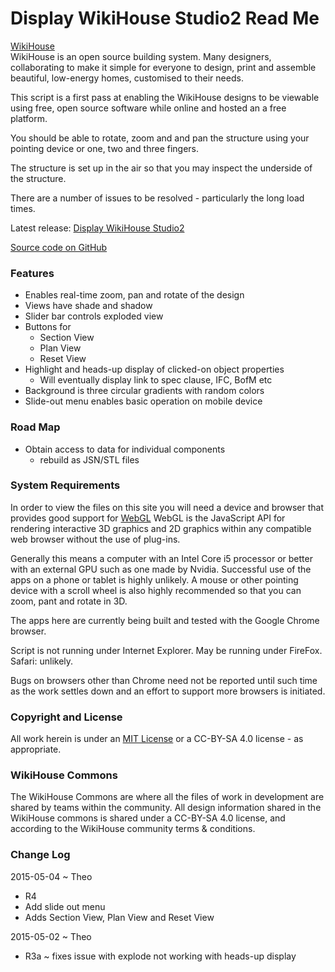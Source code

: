 Display WikiHouse Studio2 Read Me
===

<span style=display:none; >[View as web page]( http://WikiHouse-Foundation.github.io/index.html#./experiments/display-wikihouse-studio2/readme.md# "view the files as apps." ) <input value="<< You are here" size=15 style="font:bold 11pt monospace;border-width:0;" ></span>  

[WikiHouse]( http://www.wikihouse.cc/ )  
WikiHouse is an open source building system. Many designers, collaborating to make it simple for everyone to design, print and assemble beautiful, low-energy homes, customised to their needs.

This script is a first pass at enabling the WikiHouse designs to be viewable using free, open source software while online and hosted an a free platform.
 
You should be able to rotate, zoom and and pan the structure using your pointing device or one, two and three fingers.

The structure is set up in the air so that you may inspect the underside of the structure.

There are a number of issues to be resolved - particularly the long load times. 

Latest release: [Display WikiHouse Studio2]( http://WikiHouse-Foundation.github.io/experiments/display-wikihouse-studio2/latest/index.html )

[Source code on GitHub]( https://github.com/WikiHouse-Foundation/experiments/tree/gh-pages/display-wikihouse-studio2 )

### Features

* Enables real-time zoom, pan and rotate of the design
* Views have shade and shadow
* Slider bar controls exploded view
* Buttons for
	* Section View
	* Plan View
	* Reset View
* Highlight and heads-up display of clicked-on object properties
	* Will eventually display link to spec clause, IFC, BofM etc
* Background is three circular gradients with random colors
* Slide-out menu enables basic operation on mobile device

### Road Map

* Obtain access to data for individual components
	* rebuild as JSN/STL files


### System Requirements

In order to view the files on this site you will need a device and browser that provides good support for [WebGL](http://get.webgl.org/)
WebGL is the JavaScript API for rendering interactive 3D graphics and 2D graphics within any compatible web browser without the use of plug-ins. 

Generally this means a computer with an Intel Core i5 processor or better with an external GPU such as one made by Nvidia. 
Successful use of the apps on a phone or tablet is highly unlikely. 
A mouse or other pointing device with a scroll wheel is also highly recommended so that you can zoom, pant and rotate in 3D.
 
The apps here are currently being built and tested with the Google Chrome browser. 

Script is not running under Internet Explorer. May be running under FireFox. Safari: unlikely.

Bugs on browsers other than Chrome need not be reported until such time as the work settles down and an effort to support more browsers is initiated.

### Copyright and License
All work herein is under an [MIT License](http://jaanga.github.io/libs/jaanga-copyright-and-mit-license.md) 
or a CC-BY-SA 4.0 license - as appropriate.

### WikiHouse Commons
The WikiHouse Commons are where all the files of work in development are shared by teams within the community. 
All design information shared in the WikiHouse commons is shared under a CC-BY-SA 4.0 license, and according to the WikiHouse community terms & conditions.



### Change Log

2015-05-04 ~ Theo

* R4
* Add slide out menu
* Adds Section View, Plan View and Reset View

2015-05-02 ~ Theo

* R3a ~ fixes issue with explode not working with heads-up display


